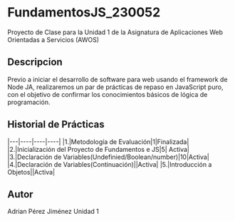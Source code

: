 # FundamentosJS_230052
Proyecto de Clase para la Unidad 1 de la Asignatura de Aplicaciones Web Orientadas a Servicios (AWOS)

## Descripcion

Previo a iniciar el desarrollo de software para web usando el framework de Node JA, realizaremos un par de prácticas de repaso en JavaScript puro, con el objetivo de confirmar los conocimientos básicos de lógica de programación.

## Historial de Prácticas
|---|----|----|----|
|1.|Metodología de Evaluación|1|Finalizada|
|2.|Inicialización del Proyecto de Fundamentos e JS|5| Activa|
|3.|Declaración de Variables(Undefinied/Boolean/number)|10|Activa|
|4.|Declaración de Variables(Continuación)||Activa|
|5.|Introducción a Objetos||Activa|
## Autor
Adrian Pérez Jiménez
Unidad 1